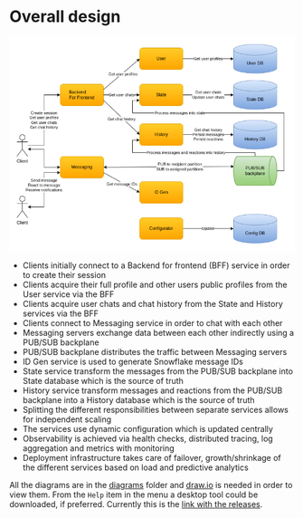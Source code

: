 # Overall design

![Overall design](images/cecochat-01-overall.png)

* Clients initially connect to a Backend for frontend (BFF) service in order to create their session
* Clients acquire their full profile and other users public profiles from the User service via the BFF
* Clients acquire user chats and chat history from the State and History services via the BFF
* Clients connect to Messaging service in order to chat with each other
* Messaging servers exchange data between each other indirectly using a PUB/SUB backplane
* PUB/SUB backplane distributes the traffic between Messaging servers
* ID Gen service is used to generate Snowflake message IDs
* State service transform the messages from the PUB/SUB backplane into State database which is the source of truth 
* History service transform messages and reactions from the PUB/SUB backplane into a History database which is the source of truth
* Splitting the different responsibilities between separate services allows for independent scaling
* The services use dynamic configuration which is updated centrally
* Observability is achieved via health checks, distributed tracing, log aggregation and metrics with monitoring
* Deployment infrastructure takes care of failover, growth/shrinkage of the different services based on load and predictive analytics

All the diagrams are in the [diagrams](diagrams/) folder and [draw.io](https://app.diagrams.net/) is needed in order to view them. From the `Help` item in the menu a desktop tool could be downloaded, if preferred. Currently this is the [link with the releases](https://github.com/jgraph/drawio-desktop/releases).
